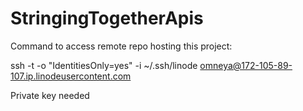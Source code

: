 # StringingTogetherApis

Command to access remote repo hosting this project:  

ssh -t -o "IdentitiesOnly=yes" -i ~/.ssh/linode omneya@172-105-89-107.ip.linodeusercontent.com

Private key needed 
